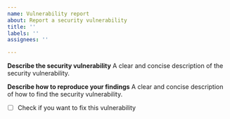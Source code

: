 ```yaml
---
name: Vulnerability report
about: Report a security vulnerability
title: ''
labels: ''
assignees: ''

---
```


**Describe the security vulnerability**
A clear and concise description of the security vulnerability.

**Describe how to reproduce your findings**
A clear and concise description of how to find the security vulnerability.

- [ ] Check if you want to fix this vulnerability
